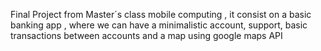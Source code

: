 Final Project from Master´s class mobile computing , it consist on a basic banking app , where we can have a minimalistic account, support, basic transactions between accounts and a map using google maps API
